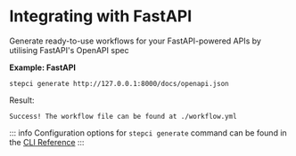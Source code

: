 # Integrating with FastAPI

Generate ready-to-use workflows for your FastAPI-powered APIs by utilising FastAPI's OpenAPI spec

**Example: FastAPI**

```
stepci generate http://127.0.0.1:8000/docs/openapi.json
```

Result:

```
Success! The workflow file can be found at ./workflow.yml
```

::: info
Configuration options for `stepci generate` command can be found in the [CLI Reference](/reference/cli#generate-spec-path)
:::
